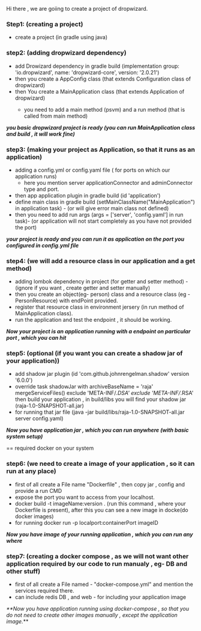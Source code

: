 Hi there , we are goiing to create a project of dropwizard.

### **Step1:** (creating a project)
- create a project (in gradle using java)

### **step2:** (adding dropwizard dependency)
- add Drowizard dependency in gradle build  (implementation group: 'io.dropwizard', name: 'dropwizard-core', version: '2.0.21')
- then you create a AppConfig class (that extends Configuration class of dropwizard)
- then You create a MainApplication class (that extends Application<AppConfig> of dropwizard)
   - you need to add a main method (psvm) and a run method (that is called from main method)
   
_**you basic dropwizard project is ready (you can run MainApplication class and build , it will work fine)**_

### **step3:** (making your project as Application, so that it runs as an application)
- adding a config.yml or config.yaml file ( for ports on which our application runs)
    - here you mention server applicationConnector and adminConnector type and port.
- then app application plugin in gradle build (id 'application')
- define main class in gradle build (setMainClassName("MainApplication") in application task) - (or will give error main class not defined)
- then you need to add run args (args = ['server', 'config.yaml'] in run task)- (or application will not start completely as you have not provided the port)

_**your project is ready and you can run it as application on the port you configured in config.yml file**_ 

### **step4:** (we will add a resource class in our application and a get method)
- adding lombok dependency in project (for getter and setter method) - (ignore if you want , create getter and setter manually)
- then you create an object(eg- person) class and a resource class (eg -PersonResource) with endPoint provided.
- register that resource class in environment jersery (in run method of MainApplication class).
- run the application and test the endpoint , it should be working.

_**Now your project is an application running with a endpoint on particular port , which you can hit**_

### **step5:** (optional (if you want you can create a shadow jar of your application))
- add shadow jar plugin (id 'com.github.johnrengelman.shadow' version '6.0.0') 
- override task shadowJar  with 
    archiveBaseName = 'raja'
    mergeServiceFiles()
    exclude 'META-INF/*.DSA'
    exclude 'META-INF/*.RSA'
  then build your application , in build/libs you will find your shadow jar (raja-1.0-SNAPSHOT-all.jar)
- for running that jar file (java -jar build/libs/raja-1.0-SNAPSHOT-all.jar server config.yaml)

_**Now you have application jar , which you can run anywhere (with basic system setup)**_

== required docker on your system
### **step6:** (we need to create a image of your application , so it can run at any place)
- first of all create a File name "Dockerfile" , then copy jar , config and provide a run CMD 
- expose the port you want to access from your localhost.
- docker build -t imageName:version . (run this command , where your Dockerfile is present), after this you can see a new image in docke(do docker images)
- for running docker run -p localport:containerPort imageID

_**Now you have image of your running application , which you can run any where**_

### step7: (creating a docker compose , as we will not want other application required by our code to run manualy , eg- DB and other stuff)
- first of all create a File named - "docker-compose.yml" and mention the services required there. 
- can include redis DB , and web - for including your application image

_**Now you have application running using docker-compose , so that you do not need to create other images manually , except the application image._**

